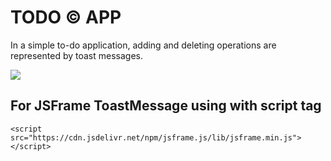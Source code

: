 # TODO &copy; APP
In a simple to-do application, adding and deleting operations are represented by toast messages.

![](/images/todojs.png)

## For JSFrame ToastMessage using with script tag
```
<script src="https://cdn.jsdelivr.net/npm/jsframe.js/lib/jsframe.min.js"></script>
```
